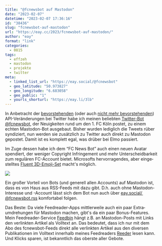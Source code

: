 ```yaml
---
title: "@fcnewsbot auf Mastodon"
date: "2023-02-07"
datetime: "2023-02-07 17:36:16"
id: "38436"
slug: "fcnewsbot-auf-mastodon"
url: "https://eay.cc/2023/fcnewsbot-auf-mastodon/"
author: "eay"
format: "link"
categories:
  - 0815
tags:
  - effzeh
  - mastodon
  - projekte
  - twitter
meta:
  - linked_list_url: "https://eay.social/@fcnewsbot"
  - geo_latitude: "50.973827"
  - geo_longitude: "6.683058"
  - geo_public: "1"
  - yourls_shorturl: "https://eay.li/3lb"
---
```


In Anbetracht der [bevorstehenden](https://eay.cc/2023/twitter-api-wird-kostenpflichtig/) (oder auch [nicht mehr bevorstehenden](https://stadt-bremerhaven.de/twitter-api-bots-mit-guten-inhalten-sollen-sie-doch-weiter-kostenlos-nutzen/)) API-Veränderungen bei Twitter habe ich meinen beliebten [Twitter-Bot @fcnewsbot](https://twitter.com/fcnewsbot), der Neuigkeiten rund um den 1. FC Köln postet, zu einem echten Mastodon-Bot ausgebaut. Bisher wurden lediglich die Tweets rüber syndiziert, nun werden sie zusätzlich zu Twitter auch direkt zu Mastodon gepostet. Damit ist es komplett egal, was drüber bei Elmo passiert.

Im Zuge dessen habe ich dem “FC News Bot” auch einen neuen Avatar spendiert, der weniger Copyright Infringement und mehr Unterscheidbarkeit zum regulären FC-Account bietet. Microsofts hervorragendes, aber einge­stelltes [Fluent 3D-Emoji-Set](https://github.com/microsoft/fluentui-emoji) macht's möglich.

![](https://eay.cc/uploads/2023/fcnewsbot-avatar.png)

Ein großer Vorteil von Bots (und generell allen Accounts) auf Mastodon ist, dass es von Haus aus RSS-Feeds mit dazu gibt. D.h. auch ohne Mastodon-Interesse und -Account lässt sich dem Bot nun auch über [eay.social/ @fcnewsbot.rss](https://eay.social/@fcnewsbot.rss) komfortabel folgen.

Das Beste: Da viele Feedreader-Apps mittlerweile auch ein paar Extra­umdrehungen für Mastodon machen, gibt's da ein paar Bonus-Features. Mein Feedreader-Service [Feedbin](https://feedbin.com/) hängt z.B. an Mastodon-Posts mit Links den verlinkten Artikel als Volltext an. Das bedeutet, dass ich nur mit dem Abo des fcnewsbot-Feeds direkt alle verlinkten Artikel aus den diversen Publikationen im Volltext innerhalb meines Feedreaders [Reeder](https://reederapp.com/) lesen kann. Und Klicks sparen, ist bekanntlich das oberste aller Gebote.

